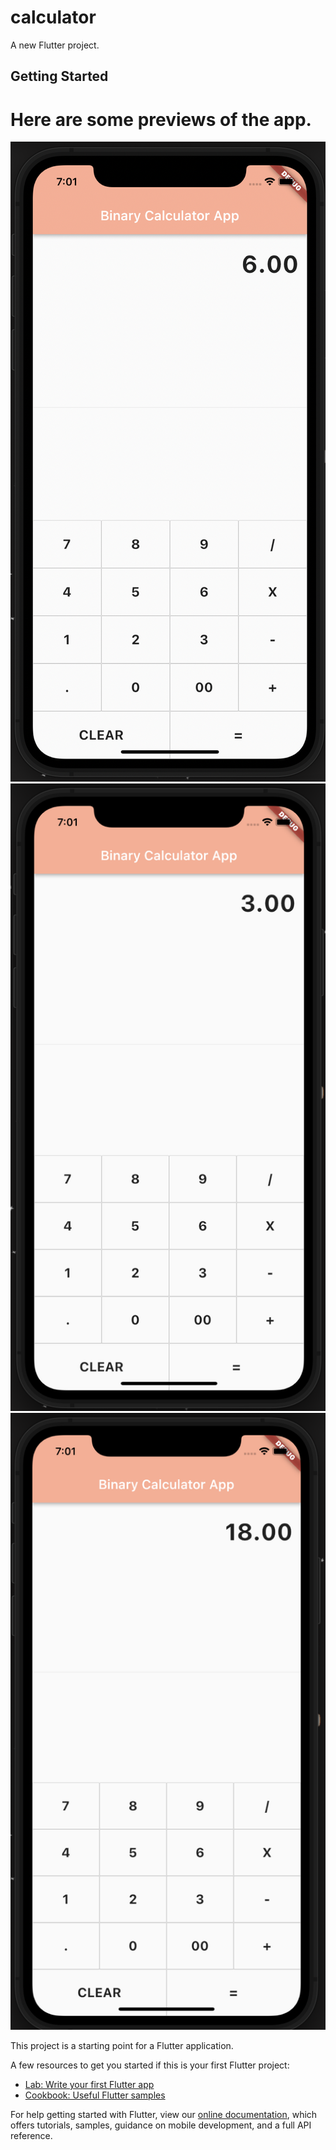 # calculator

A new Flutter project.

## Getting Started

# Here are some previews of the app.

<img src = "form1.png"></img> 
<img src = "form2.png"></img> 
<img src = "form3.png"></img> 



This project is a starting point for a Flutter application.

A few resources to get you started if this is your first Flutter project:

- [Lab: Write your first Flutter app](https://flutter.dev/docs/get-started/codelab)
- [Cookbook: Useful Flutter samples](https://flutter.dev/docs/cookbook)

For help getting started with Flutter, view our
[online documentation](https://flutter.dev/docs), which offers tutorials,
samples, guidance on mobile development, and a full API reference.
